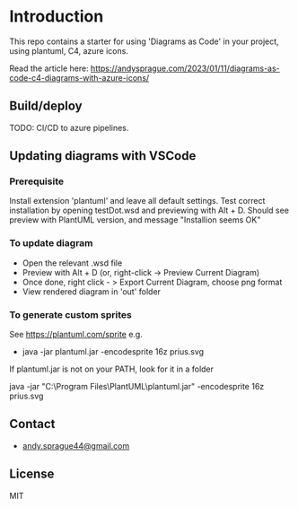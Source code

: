 # Introduction

This repo contains a starter for using 'Diagrams as Code' in your project, using plantuml, C4, azure icons. 

Read the article here: https://andysprague.com/2023/01/11/diagrams-as-code-c4-diagrams-with-azure-icons/

## Build/deploy

TODO: CI/CD to azure pipelines.

## Updating diagrams with VSCode

### Prerequisite

Install extension 'plantuml' and leave all default settings. Test correct installation by opening testDot.wsd and previewing with Alt + D. Should see preview with PlantUML version, and message "Installion seems OK"

### To update diagram

- Open the relevant .wsd file
- Preview with Alt + D (or, right-click -> Preview Current Diagram)
- Once done, right click - > Export Current Diagram, choose png format
- View rendered diagram in 'out' folder

### To generate custom sprites

See <https://plantuml.com/sprite> e.g.
- java -jar plantuml.jar -encodesprite 16z prius.svg   

If plantuml.jar is not on your PATH, look for it in a folder 

java -jar "C:\Program Files\PlantUML\plantuml.jar" -encodesprite 16z prius.svg   

## Contact

- andy.sprague44@gmail.com

## License

MIT
